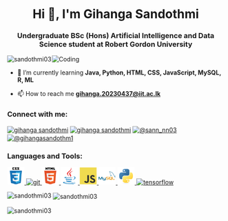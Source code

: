 <h1 align="center">Hi 👋, I'm Gihanga Sandothmi</h1>
<h3 align="center">Undergraduate BSc (Hons) Artificial Intelligence and Data Science student at Robert Gordon University</h3>

<img align="right" alt="Coding" width="400" src="https://user-images.githubusercontent.com/75851313/151668395-5591532b-28da-46a6-9476-7c9694bcb60e.gif">


<p align="left"> <img src="https://komarev.com/ghpvc/?username=sandothmi03&label=Profile%20views&color=0e75b6&style=flat" alt="sandothmi03" /> </p>

- 🌱 I’m currently learning **Java, Python, HTML, CSS, JavaScript, MySQL, R, ML**

- 📫 How to reach me **gihanga.20230437@iit.ac.lk**

<h3 align="left">Connect with me:</h3>
<p align="left">
<a href="https://linkedin.com/in/gihanga sandothmi" target="blank"><img align="center" src="https://raw.githubusercontent.com/rahuldkjain/github-profile-readme-generator/master/src/images/icons/Social/linked-in-alt.svg" alt="gihanga sandothmi" height="30" width="40" /></a>
<a href="https://fb.com/gihanga sandothmi" target="blank"><img align="center" src="https://raw.githubusercontent.com/rahuldkjain/github-profile-readme-generator/master/src/images/icons/Social/facebook.svg" alt="gihanga sandothmi" height="30" width="40" /></a>
<a href="https://instagram.com/@sann_nn03" target="blank"><img align="center" src="https://raw.githubusercontent.com/rahuldkjain/github-profile-readme-generator/master/src/images/icons/Social/instagram.svg" alt="@sann_nn03" height="30" width="40" /></a>
<a href="https://www.hackerearth.com/@gihangasandothm1" target="blank"><img align="center" src="https://raw.githubusercontent.com/rahuldkjain/github-profile-readme-generator/master/src/images/icons/Social/hackerearth.svg" alt="@gihangasandothm1" height="30" width="40" /></a>
</p>

<h3 align="left">Languages and Tools:</h3>
<p align="left"> <a href="https://www.w3schools.com/css/" target="_blank" rel="noreferrer"> <img src="https://raw.githubusercontent.com/devicons/devicon/master/icons/css3/css3-original-wordmark.svg" alt="css3" width="40" height="40"/> </a> <a href="https://git-scm.com/" target="_blank" rel="noreferrer"> <img src="https://www.vectorlogo.zone/logos/git-scm/git-scm-icon.svg" alt="git" width="40" height="40"/> </a> <a href="https://www.w3.org/html/" target="_blank" rel="noreferrer"> <img src="https://raw.githubusercontent.com/devicons/devicon/master/icons/html5/html5-original-wordmark.svg" alt="html5" width="40" height="40"/> </a> <a href="https://www.java.com" target="_blank" rel="noreferrer"> <img src="https://raw.githubusercontent.com/devicons/devicon/master/icons/java/java-original.svg" alt="java" width="40" height="40"/> </a> <a href="https://developer.mozilla.org/en-US/docs/Web/JavaScript" target="_blank" rel="noreferrer"> <img src="https://raw.githubusercontent.com/devicons/devicon/master/icons/javascript/javascript-original.svg" alt="javascript" width="40" height="40"/> </a> <a href="https://www.mysql.com/" target="_blank" rel="noreferrer"> <img src="https://raw.githubusercontent.com/devicons/devicon/master/icons/mysql/mysql-original-wordmark.svg" alt="mysql" width="40" height="40"/> </a> <a href="https://www.python.org" target="_blank" rel="noreferrer"> <img src="https://raw.githubusercontent.com/devicons/devicon/master/icons/python/python-original.svg" alt="python" width="40" height="40"/> </a> <a href="https://www.tensorflow.org" target="_blank" rel="noreferrer"> <img src="https://www.vectorlogo.zone/logos/tensorflow/tensorflow-icon.svg" alt="tensorflow" width="40" height="40"/> </a> </p>

<p><img align="left" src="https://github-readme-stats.vercel.app/api/top-langs?username=sandothmi03&show_icons=true&locale=en&layout=compact" alt="sandothmi03" /></p>

<p>&nbsp;<img align="center" src="https://github-readme-stats.vercel.app/api?username=sandothmi03&show_icons=true&locale=en" alt="sandothmi03" /></p>

<p><img align="center" src="https://github-readme-streak-stats.herokuapp.com/?user=sandothmi03&" alt="sandothmi03" /></p>
